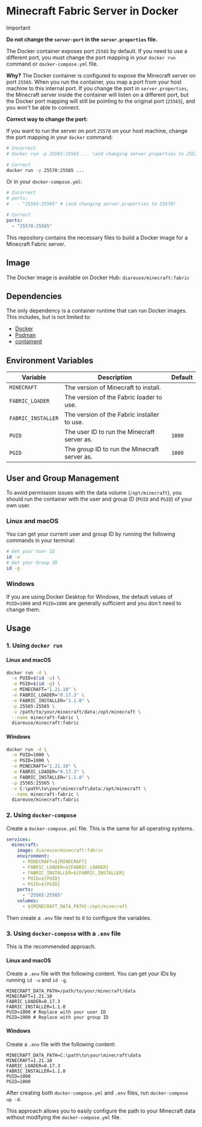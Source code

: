 # Minecraft Fabric Server in Docker

> [!IMPORTANT]
> **Do not change the `server-port` in the `server.properties` file.**
>
> The Docker container exposes port `25565` by default. If you need to use a different port, you
> must change the port mapping in your `docker run` command or `docker-compose.yml` file.
>
> **Why?** The Docker container is configured to expose the Minecraft server on port `25565`. When
> you run the container, you map a port from your host machine to this internal port. If you change
> the port in `server.properties`, the Minecraft server inside the container will listen on a
> different port, but the Docker port mapping will still be pointing to the original port (`25565`),
> and you won\'t be able to connect.
>
> **Correct way to change the port:**
>
> If you want to run the server on port `25570` on your host machine, change the port mapping in
> your `docker` command:
>
> ```bash
> # Incorrect
> # docker run -p 25565:25565 ... (and changing server.properties to 25570)
>
> # Correct
> docker run -p 25570:25565 ...
> ```
>
> Or in your `docker-compose.yml`:
>
> ```yaml
> # Incorrect
> # ports:
> #   - "25565:25565" # (and changing server.properties to 25570)
>
> # Correct
> ports:
>   - "25570:25565"
> ```

This repository contains the necessary files to build a Docker image for a Minecraft Fabric server.

## Image

The Docker image is available on Docker Hub: `diareuse/minecraft:fabric`

## Dependencies

The only dependency is a container runtime that can run Docker images. This includes, but is not
limited to:

* [Docker](https://docs.docker.com/engine/install/)
* [Podman](https://podman.io/getting-started/installation)
* [containerd](https://containerd.io/docs/getting-started/)

## Environment Variables

| Variable           | Description                                  | Default |
|--------------------|----------------------------------------------|---------|
| `MINECRAFT`        | The version of Minecraft to install.         |         |
| `FABRIC_LOADER`    | The version of the Fabric loader to use.     |         |
| `FABRIC_INSTALLER` | The version of the Fabric installer to use.  |         |
| `PUID`             | The user ID to run the Minecraft server as.  | `1000`  |
| `PGID`             | The group ID to run the Minecraft server as. | `1000`  |

## User and Group Management

To avoid permission issues with the data volume (`/opt/minecraft`), you should run the container
with the user and group ID (`PUID` and `PGID`) of your own user.

### Linux and macOS

You can get your current user and group ID by running the following commands in your terminal:

```bash
# Get your User ID
id -u
# Get your Group ID
id -g
```

### Windows

If you are using Docker Desktop for Windows, the default values of `PUID=1000` and `PGID=1000` are
generally sufficient and you don\'t need to change them.

## Usage

### 1. Using `docker run`

#### Linux and macOS

```bash
docker run -d \
  -e PUID=$(id -u) \
  -e PGID=$(id -g) \
  -e MINECRAFT="1.21.10" \
  -e FABRIC_LOADER="0.17.3" \
  -e FABRIC_INSTALLER="1.1.0" \
  -p 25565:25565 \
  -v /path/to/your/minecraft/data:/opt/minecraft \
  --name minecraft-fabric \
  diareuse/minecraft:fabric
```

#### Windows

```bash
docker run -d \
  -e PUID=1000 \
  -e PGID=1000 \
  -e MINECRAFT="1.21.10" \
  -e FABRIC_LOADER="0.17.3" \
  -e FABRIC_INSTALLER="1.1.0" \
  -p 25565:25565 \
  -v C:\path\to\your\minecraft\data:/opt/minecraft \
  --name minecraft-fabric \
  diareuse/minecraft:fabric
```

### 2. Using `docker-compose`

Create a `docker-compose.yml` file. This is the same for all operating systems.

```yaml
services:
  minecraft:
    image: diareuse/minecraft:fabric
    environment:
      - MINECRAFT=${MINECRAFT}
      - FABRIC_LOADER=${FABRIC_LOADER}
      - FABRIC_INSTALLER=${FABRIC_INSTALLER}
      - PUID=${PUID}
      - PGID=${PGID}
    ports:
      - "25565:25565"
    volumes:
      - ${MINECRAFT_DATA_PATH}:/opt/minecraft
```

Then create a `.env` file next to it to configure the variables.

### 3. Using `docker-compose` with a `.env` file

This is the recommended approach.

#### Linux and macOS

Create a `.env` file with the following content. You can get your IDs by running `id -u` and
`id -g`.

```
MINECRAFT_DATA_PATH=/path/to/your/minecraft/data
MINECRAFT=1.21.10
FABRIC_LOADER=0.17.3
FABRIC_INSTALLER=1.1.0
PUID=1000 # Replace with your user ID
PGID=1000 # Replace with your group ID
```

#### Windows

Create a `.env` file with the following content:

```
MINECRAFT_DATA_PATH=C:\path\to\your\minecraft\data
MINECRAFT=1.21.10
FABRIC_LOADER=0.17.3
FABRIC_INSTALLER=1.1.0
PUID=1000
PGID=1000
```

After creating both `docker-compose.yml` and `.env` files, run `docker-compose up -d`.

This approach allows you to easily configure the path to your Minecraft data without modifying the
`docker-compose.yml` file.
